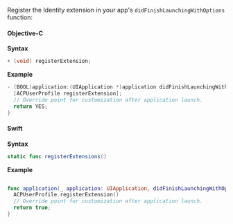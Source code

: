 Register the Identity extension in your app's `didFinishLaunchingWithOptions` function:

#### Objective-C

**Syntax**

```objectivec
+ (void) registerExtension;
```
**Example**

```objectivec
- (BOOL)application:(UIApplication *)application didFinishLaunchingWithOptions:(NSDictionary *)launchOptions {
  [ACPUserProfile registerExtension];
  // Override point for customization after application launch.
  return YES;
}
```

#### Swift

**Syntax**

```swift
static func registerExtensions()
```

**Example**

```swift

func application(_ application: UIApplication, didFinishLaunchingWithOptions launchOptions: [UIApplication.LaunchOptionsKey: Any]?) -> Bool {
  ACPUserProfile.registerExtension()
  // Override point for customization after application launch.
  return true;
}
```